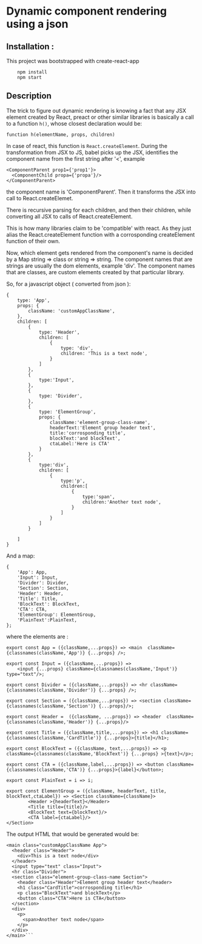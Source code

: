 # Dynamic component rendering using a json

## Installation : 

This project was bootstrapped with create-react-app
```
    npm install
    npm start
```

## Description

The trick to figure out dynamic rendering is knowing a fact that any JSX element created by React, preact or other similar libraries is basically a call to a function ```h()```,  whose closest declaration would be:

```
function h(elementName, props, children)
```

In case of react, this function is ```React.createElement```. During the transformation from JSX to JS, babel picks up the JSX, identifies the component name from the first string after '<', example 
```
<ComponentParent prop1={'prop1'}>
  <ComponentChild propa={'propa'}/>
</ComponentParent>
```

the component name is 'ComponentParent'. Then it transforms the JSX into call to React.createElemet.

There is recursive parsing for each children, and then their children, while converting all JSX to calls of React.createElement.

This is how many libraries claim to be 'compatible' with react. As they just alias the React.createElement function with a corrosponding createElement function of their own.

Now, which element gets rendered from the component's name is decided by a Map string => class or string => string.
The component names that are strings are usually the dom elements, example 'div'.
The component names that are classes, are custom elements created by that particular library.

So, for a javascript object ( converted from json ):

```
{
    type: 'App',
    props: {
        className: 'customAppClassName',
    },
    children: [
        {
            type: 'Header',
            children: [
                {
                    type: 'div',
                    children: 'This is a text node',
                }
            ]
        },
        {
            type:'Input',
        },
        {
            type: 'Divider',
        },
        {
            type: 'ElementGroup',
            props: {
                className:'element-group-class-name', 
                headerText:'Element group header text', 
                title:'corrosponding title', 
                blockText:'and blockText',
                ctaLabel:'Here is CTA'
            }
        },
        {
            type:'div',
            children: [
                {
                    type:'p',
                    children:[
                        {
                            type:'span',
                            children:'Another text node',
                        }
                    ]
                }
            ]
        }

    ]
}
```

And a map: 

```
{
    'App': App,
    'Input': Input,
    'Divider': Divider,
    'Section': Section,
    'Header': Header,
    'Title': Title,
    'BlockText': BlockText,
    'CTA': CTA,
    'ElementGroup': ElementGroup,
    'PlainText':PlainText,
};
```

where the elements are :

```
export const App = ({className,...props}) => <main  className={classnames(className,'App')} {...props} />;

export const Input = ({className,...props}) => 
    <input {...props} className={classnames(className,'Input')} type="text"/>;

export const Divider = ({className,...props}) => <hr className={classnames(className,'Divider')} {...props} />;

export const Section = ({className,...props}) => <section className={classnames(className,'Section')} {...props}/>;

export const Header =  ({className, ...props}) => <header  className={classnames(className,'Header')} {...props}/>

export const Title = ({className,title,...props}) => <h1 className={classnames(className,'CardTitle')} {...props}>{title}</h1>;

export const BlockText = ({className, text,...props}) => <p  className={classnames(className,'BlockText')} {...props} >{text}</p>;

export const CTA = ({className,label,...props}) => <button className={classnames(className,'CTA')} {...props}>{label}</button>;

export const PlainText = i => i;

export const ElementGroup = ({className, headerText, title, blockText,ctaLabel}) => <Section className={className}>
        <Header >{headerText}</Header>
        <Title title={title}/>
        <BlockText text={blockText}/>
        <CTA label={ctaLabel}/>
</Section>

```

The output HTML that would be generated would be:


```
<main class="customAppClassName App">
  <header class="Header">
    <div>This is a text node</div>
  </header>
  <input type="text" class="Input">
  <hr class="Divider">
  <section class="element-group-class-name Section">
    <header class="Header">Element group header text</header>
    <h1 class="CardTitle">corrosponding title</h1>
    <p class="BlockText">and blockText</p>
    <button class="CTA">Here is CTA</button>
  </section>
  <div>
    <p>
      <span>Another text node</span>
    </p>
  </div>
</main>```

